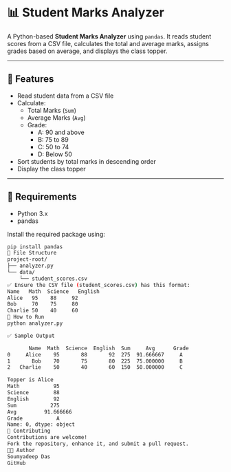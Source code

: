 # 📊 Student Marks Analyzer

A Python-based **Student Marks Analyzer** using `pandas`. It reads student scores from a CSV file, calculates the total and average marks, assigns grades based on average, and displays the class topper.

---

## 🚀 Features

- Read student data from a CSV file
- Calculate:
  - Total Marks (`Sum`)
  - Average Marks (`Avg`)
  - Grade:
    - A: 90 and above
    - B: 75 to 89
    - C: 50 to 74
    - D: Below 50
- Sort students by total marks in descending order
- Display the class topper

---

## 🐍 Requirements

- Python 3.x
- pandas

Install the required package using:

```bash
pip install pandas
📁 File Structure
project-root/
├── analyzer.py
└── data/
    └── student_scores.csv
✅ Ensure the CSV file (student_scores.csv) has this format:
Name   Math  Science   English
Alice   95    88     92
Bob     70    75     80
Charlie 50    40     60
🔧 How to Run
python analyzer.py

✅ Sample Output

       Name  Math  Science  English  Sum     Avg      Grade
0     Alice    95       88       92  275  91.666667     A
1       Bob    70       75       80  225  75.000000     B
2   Charlie    50       40       60  150  50.000000     C

Topper is Alice
Math           95
Science        88
English        92
Sum           275
Avg         91.666666
Grade           A
Name: 0, dtype: object
🤝 Contributing
Contributions are welcome!
Fork the repository, enhance it, and submit a pull request.
👨‍💻 Author
Soumyadeep Das
GitHub
